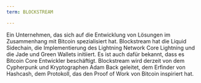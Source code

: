 ```yaml
---
term: BLOCKSTREAM

---
```

Ein Unternehmen, das sich auf die Entwicklung von Lösungen im Zusammenhang mit Bitcoin spezialisiert hat. Blockstream hat die Liquid Sidechain, die Implementierung des Lightning Network Core Lightning und die Jade und Green Wallets initiiert. Es ist auch dafür bekannt, dass es Bitcoin Core Entwickler beschäftigt. Blockstream wird derzeit von dem Cypherpunk und Kryptographen Adam Back geleitet, dem Erfinder von Hashcash, dem Protokoll, das den Proof of Work von Bitcoin inspiriert hat.